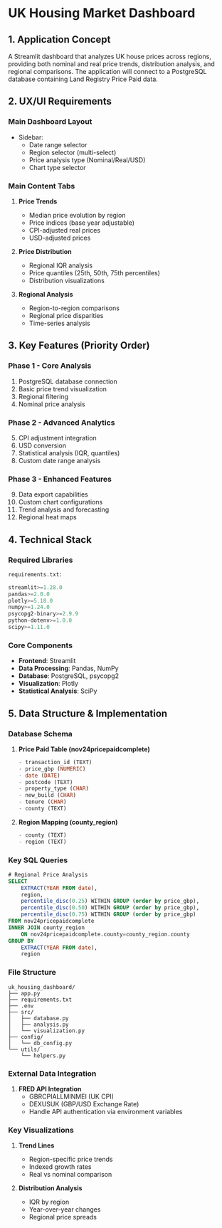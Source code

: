 # UK Housing Market Dashboard

## 1. Application Concept
A Streamlit dashboard that analyzes UK house prices across regions, providing both nominal and real price trends, distribution analysis, and regional comparisons. The application will connect to a PostgreSQL database containing Land Registry Price Paid data.

## 2. UX/UI Requirements

### Main Dashboard Layout
- Sidebar:
  - Date range selector
  - Region selector (multi-select)
  - Price analysis type (Nominal/Real/USD)
  - Chart type selector

### Main Content Tabs
1. **Price Trends**
   - Median price evolution by region
   - Price indices (base year adjustable)
   - CPI-adjusted real prices
   - USD-adjusted prices

2. **Price Distribution**
   - Regional IQR analysis
   - Price quantiles (25th, 50th, 75th percentiles)
   - Distribution visualizations

3. **Regional Analysis**
   - Region-to-region comparisons
   - Regional price disparities
   - Time-series analysis

## 3. Key Features (Priority Order)

### Phase 1 - Core Analysis
1. PostgreSQL database connection
2. Basic price trend visualization
3. Regional filtering
4. Nominal price analysis

### Phase 2 - Advanced Analytics
5. CPI adjustment integration
6. USD conversion
7. Statistical analysis (IQR, quantiles)
8. Custom date range analysis

### Phase 3 - Enhanced Features
9. Data export capabilities
10. Custom chart configurations
11. Trend analysis and forecasting
12. Regional heat maps

## 4. Technical Stack

### Required Libraries
```python
requirements.txt:

streamlit>=1.28.0
pandas>=2.0.0
plotly>=5.18.0
numpy>=1.24.0
psycopg2-binary>=2.9.9
python-dotenv>=1.0.0
scipy>=1.11.0
```

### Core Components
- **Frontend**: Streamlit
- **Data Processing**: Pandas, NumPy
- **Database**: PostgreSQL, psycopg2
- **Visualization**: Plotly
- **Statistical Analysis**: SciPy

## 5. Data Structure & Implementation

### Database Schema
1. **Price Paid Table (nov24pricepaidcomplete)**
   ```sql
   - transaction_id (TEXT)
   - price_gbp (NUMERIC)
   - date (DATE)
   - postcode (TEXT)
   - property_type (CHAR)
   - new_build (CHAR)
   - tenure (CHAR)
   - county (TEXT)
   ```

2. **Region Mapping (county_region)**
   ```sql
   - county (TEXT)
   - region (TEXT)
   ```

### Key SQL Queries
```sql
# Regional Price Analysis
SELECT 
    EXTRACT(YEAR FROM date),
    region,
    percentile_disc(0.25) WITHIN GROUP (order by price_gbp),
    percentile_disc(0.50) WITHIN GROUP (order by price_gbp),
    percentile_disc(0.75) WITHIN GROUP (order by price_gbp)
FROM nov24pricepaidcomplete 
INNER JOIN county_region 
    ON nov24pricepaidcomplete.county=county_region.county 
GROUP BY 
    EXTRACT(YEAR FROM date), 
    region
```

### File Structure
```
uk_housing_dashboard/
├── app.py
├── requirements.txt
├── .env
├── src/
│   ├── database.py
│   ├── analysis.py
│   └── visualization.py
├── config/
│   └── db_config.py
└── utils/
    └── helpers.py
```

### External Data Integration
1. **FRED API Integration**
   - GBRCPIALLMINMEI (UK CPI)
   - DEXUSUK (GBP/USD Exchange Rate)
   - Handle API authentication via environment variables

### Key Visualizations
1. **Trend Lines**
   - Region-specific price trends
   - Indexed growth rates
   - Real vs nominal comparison

2. **Distribution Analysis**
   - IQR by region
   - Year-over-year changes
   - Regional price spreads
